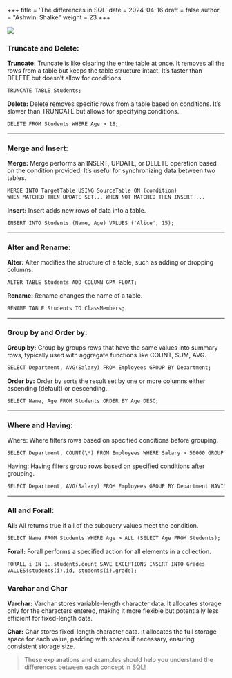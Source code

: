 +++
title = 'The differences in SQL'
date = 2024-04-16
draft = false
author = "Ashwini Shalke"
weight = 23
+++



![](https://cdn-images-1.medium.com/max/1600/1*m5sIrT6qVE8gJkgmNRvSWw.png)

### Truncate and Delete:

**Truncate:** Truncate is like clearing the entire table at once. It removes all the rows from a table but keeps the table structure intact. It’s faster than DELETE but doesn’t allow for conditions.

```html
TRUNCATE TABLE Students;
```

**Delete:** Delete removes specific rows from a table based on conditions. It’s slower than TRUNCATE but allows for specifying conditions.

```html
DELETE FROM Students WHERE Age > 18;
```
---

### Merge and Insert:

**Merge:** Merge performs an INSERT, UPDATE, or DELETE operation based on the condition provided. It’s useful for synchronizing data between two tables.

```html
MERGE INTO TargetTable USING SourceTable ON (condition) 
WHEN MATCHED THEN UPDATE SET... WHEN NOT MATCHED THEN INSERT ...
```

**Insert:** Insert adds new rows of data into a table.

```html
INSERT INTO Students (Name, Age) VALUES ('Alice', 15);
```
---

### Alter and Rename:

**Alter:** Alter modifies the structure of a table, such as adding or dropping columns.

```html
ALTER TABLE Students ADD COLUMN GPA FLOAT;
```

**Rename:** Rename changes the name of a table.

```html
RENAME TABLE Students TO ClassMembers;
```
---

### Group by and Order by:

**Group by:** Group by groups rows that have the same values into summary rows, typically used with aggregate functions like COUNT, SUM, AVG.

```html
SELECT Department, AVG(Salary) FROM Employees GROUP BY Department;
```

**Order by:** Order by sorts the result set by one or more columns either ascending (default) or descending.

```html
SELECT Name, Age FROM Students ORDER BY Age DESC;
```
---

### Where and Having:

Where: Where filters rows based on specified conditions before grouping.

```html
SELECT Department, COUNT(\*) FROM Employees WHERE Salary > 50000 GROUP BY Department;
```

Having: Having filters group rows based on specified conditions after grouping.

```html
SELECT Department, AVG(Salary) FROM Employees GROUP BY Department HAVING AVG(Salary) >50000;
```
---

### All and Forall:

**All:** All returns true if all of the subquery values meet the condition.

```html
SELECT Name FROM Students WHERE Age > ALL (SELECT Age FROM Students);
```

**Forall:** Forall performs a specified action for all elements in a collection.

```html
FORALL i IN 1..students.count SAVE EXCEPTIONS INSERT INTO Grades 
VALUES(students(i).id, students(i).grade);
```

### Varchar and Char

**Varchar:** Varchar stores variable-length character data. It allocates storage only for the characters entered, making it more flexible but potentially less efficient for fixed-length data.

**Char:** Char stores fixed-length character data. It allocates the full storage space for each value, padding with spaces if necessary, ensuring consistent storage size.


> These explanations and examples should help you understand the differences between each concept in SQL!